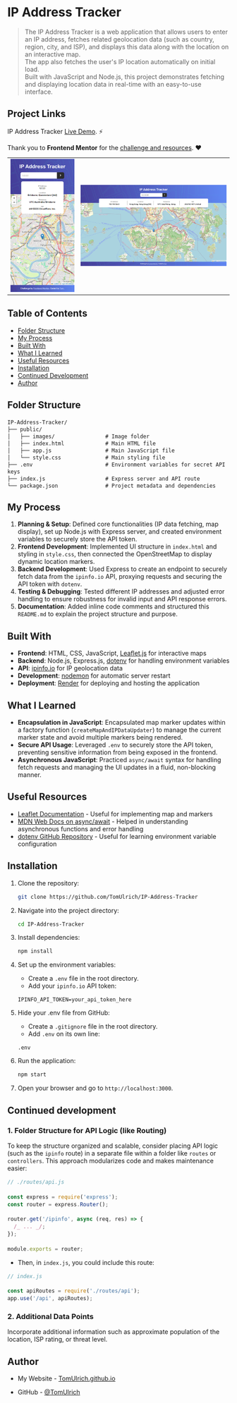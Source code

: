 # IP Address Tracker

> The IP Address Tracker is a web application that allows users to enter an IP address, fetches related geolocation data (such as country, region, city, and ISP), and displays this data along with the location on an interactive map.  
> The app also fetches the user's IP location automatically on initial load.  
> Built with JavaScript and Node.js, this project demonstrates fetching and displaying location data in real-time with an easy-to-use interface.  

## Project Links

IP Address Tracker [Live Demo](https://ip-address-tracker-jct3.onrender.com/). ⚡ 

Thank you to **Frontend Mentor** for the [challenge and resources](https://www.frontendmentor.io/challenges/ip-address-tracker-I8-0yYAH0). ❤️


<!-- ## Screenshots -->

|                                     |                                      |
| ----------------------------------------- | ------------------------------------------- |
| ![mobile](./assets/screenshot-mobile.PNG) | ![desktop](./assets/screenshot-desktop.PNG) |

## Table of Contents

<!-- - [Description](#description) -->
<!-- - [Project Links](#project-links) -->
<!-- - [Screenshots](#screenshots) -->
- [Folder Structure](#folder-structure)
- [My Process](#my-process)
- [Built With](#built-with)
- [What I Learned](#what-i-learned)
- [Useful Resources](#useful-resources)
- [Installation](#installation)
- [Continued Development](#continued-development)
- [Author](#author)

## Folder Structure

```
IP-Address-Tracker/
├── public/
│   ├── images/                # Image folder
│   ├── index.html             # Main HTML file
│   ├── app.js                 # Main JavaScript file
│   └── style.css              # Main styling file
├── .env                       # Environment variables for secret API keys
├── index.js                   # Express server and API route
└── package.json               # Project metadata and dependencies
```

## My Process

1. **Planning & Setup**: Defined core functionalities (IP data fetching, map display), set up Node.js with Express server, and created environment variables to securely store the API token.
2. **Frontend Development**: Implemented UI structure in `index.html` and styling in `style.css`, then connected the OpenStreetMap to display dynamic location markers.
3. **Backend Development**: Used Express to create an endpoint to securely fetch data from the `ipinfo.io` API, proxying requests and securing the API token with `dotenv`.
4. **Testing & Debugging**: Tested different IP addresses and adjusted error handling to ensure robustness for invalid input and API response errors.
5. **Documentation**: Added inline code comments and structured this `README.md` to explain the project structure and purpose.

## Built With

- **Frontend**: HTML, CSS, JavaScript, [Leaflet.js](https://leafletjs.com/) for interactive maps
- **Backend**: Node.js, Express.js, [dotenv](https://github.com/motdotla/dotenv) for handling environment variables
- **API**: [ipinfo.io](https://ipinfo.io) for IP geolocation data
- **Development**: [nodemon](https://github.com/remy/nodemon/) for automatic server restart  
- **Deployment**: [Render](https://render.com/) for deploying and hosting the application

## What I Learned

- **Encapsulation in JavaScript**: Encapsulated map marker updates within a factory function (`createMapAndIPDataUpdater`) to manage the current marker state and avoid multiple markers being rendered.
- **Secure API Usage**: Leveraged `.env` to securely store the API token, preventing sensitive information from being exposed in the frontend.
- **Asynchronous JavaScript**: Practiced `async/await` syntax for handling fetch requests and managing the UI updates in a fluid, non-blocking manner.

## Useful Resources

- [Leaflet Documentation](https://leafletjs.com/reference.html) - Useful for implementing map and markers
- [MDN Web Docs on async/await](https://developer.mozilla.org/en-US/docs/Learn/JavaScript/Asynchronous/Async_await) - Helped in understanding asynchronous functions and error handling
- [dotenv GitHub Repository](https://github.com/motdotla/dotenv) - Useful for learning environment variable configuration

## Installation

1. Clone the repository:

   ```bash
   git clone https://github.com/TomUlrich/IP-Address-Tracker
   ```

2. Navigate into the project directory:

   ```bash
   cd IP-Address-Tracker
   ```

3. Install dependencies:

   ```bash
   npm install
   ```

4. Set up the environment variables:

   - Create a `.env` file in the root directory.
   - Add your `ipinfo.io` API token:

   ```
   IPINFO_API_TOKEN=your_api_token_here
   ```

5. Hide your .env file from GitHub:

   - Create a ``.gitignore`` file in the root directory.
   - Add ``.env`` on its own line:

   ```
   .env
   ```

6. Run the application:

   ```bash
   npm start
   ```

7. Open your browser and go to `http://localhost:3000`.

## Continued development

### 1. Folder Structure for API Logic (like Routing)

To keep the structure organized and scalable, consider placing API logic (such as the `ipinfo` route) in a separate file within a folder like `routes` or `controllers`. This approach modularizes code and makes maintenance easier:

```js
// ./routes/api.js

const express = require('express');
const router = express.Router();

router.get('/ipinfo', async (req, res) => {
  /_ ... _/;
});

module.exports = router;
```

- Then, in `index.js`, you could include this route:

```js
// index.js

const apiRoutes = require('./routes/api');
app.use('/api', apiRoutes);
```

### 2. Additional Data Points

Incorporate additional information such as approximate population of the location, ISP rating, or threat level.

## Author

- My Website - [TomUlrich.github.io](https://tomulrich.github.io/)

- GitHub - [@TomUlrich](https://github.com/TomUlrich)

